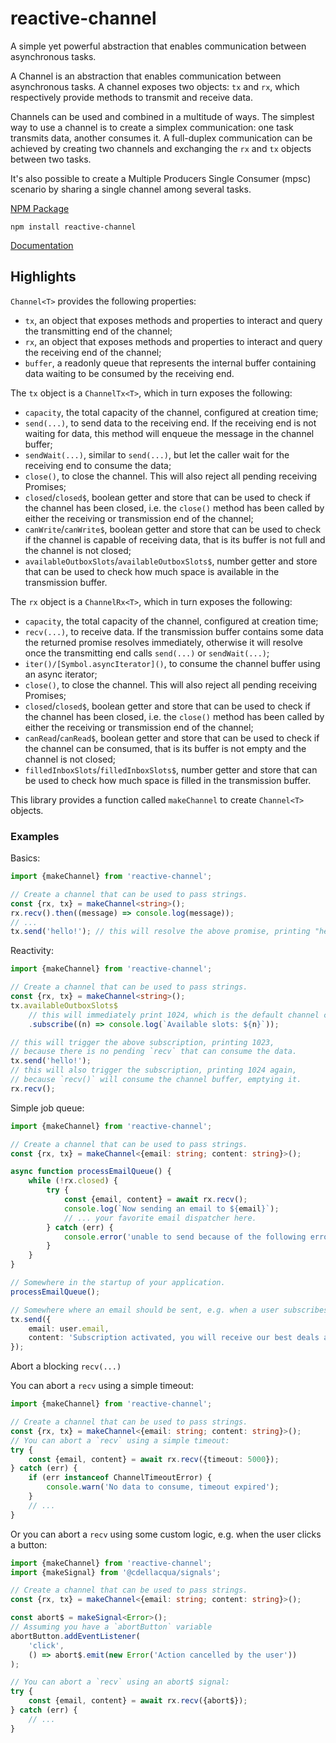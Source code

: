 # reactive-channel

A simple yet powerful abstraction that enables communication between asynchronous tasks.

A Channel is an abstraction that enables
communication between asynchronous tasks.
A channel exposes two objects: `tx` and `rx`,
which respectively provide methods to transmit
and receive data.

Channels can be used and combined in a multitude of
ways. The simplest way to use a channel is to create
a simplex communication: one task transmits data, another consumes it.
A full-duplex communication can be achieved by creating two channels
and exchanging the `rx` and `tx` objects between two tasks.

It's also possible to create a Multiple Producers Single Consumer (mpsc) scenario
by sharing a single channel among several tasks.

[NPM Package](https://www.npmjs.com/package/reactive-channel)

`npm install reactive-channel`

[Documentation](./docs/README.md)

## Highlights

`Channel<T>` provides the following properties:

- `tx`, an object that exposes methods and properties to interact and query the transmitting end of the channel;
- `rx`, an object that exposes methods and properties to interact and query the receiving end of the channel;
- `buffer`, a readonly queue that represents the internal buffer containing data waiting to be consumed by the receiving end.

The `tx` object is a `ChannelTx<T>`, which in turn exposes the following:

- `capacity`, the total capacity of the channel, configured at creation time;
- `send(...)`, to send data to the receiving end. If the receiving end is
  not waiting for data, this method will enqueue the message in the channel
  buffer;
- `sendWait(...)`, similar to `send(...)`, but let the caller wait for
  the receiving end to consume the data;
- `close()`, to close the channel. This will also reject all pending receiving Promises;
- `closed`/`closed$`, boolean getter and store that can be used to check
  if the channel has been closed, i.e. the `close()` method has been called by either the receiving or transmission end of the channel;
- `canWrite`/`canWrite$`, boolean getter and store that can be used to check
  if the channel is capable of receiving data, that is its buffer is not full and the channel is not closed;
- `availableOutboxSlots`/`availableOutboxSlots$`, number getter and store that can be used to check how much space is available in the transmission buffer.

The `rx` object is a `ChannelRx<T>`, which in turn exposes the following:

- `capacity`, the total capacity of the channel, configured at creation time;
- `recv(...)`, to receive data. If the transmission buffer contains some data
  the returned promise resolves immediately, otherwise it will resolve once
  the transmitting end calls `send(...)` or `sendWait(...)`;
- `iter()/[Symbol.asyncIterator]()`, to consume the channel buffer using an async iterator;
- `close()`, to close the channel. This will also reject all pending receiving Promises;
- `closed`/`closed$`, boolean getter and store that can be used to check
  if the channel has been closed, i.e. the `close()` method has been called by either the receiving or transmission end of the channel;
- `canRead`/`canRead$`, boolean getter and store that can be used to check
  if the channel can be consumed, that is its buffer is not empty and the channel is not closed;
- `filledInboxSlots`/`filledInboxSlots$`, number getter and store that can be used to check how much space is filled in the transmission buffer.

This library provides a function called `makeChannel` to create `Channel<T>` objects.

### Examples

Basics:

```ts
import {makeChannel} from 'reactive-channel';

// Create a channel that can be used to pass strings.
const {rx, tx} = makeChannel<string>();
rx.recv().then((message) => console.log(message));
// ...
tx.send('hello!'); // this will resolve the above promise, printing "hello!"
```

Reactivity:

```ts
import {makeChannel} from 'reactive-channel';

// Create a channel that can be used to pass strings.
const {rx, tx} = makeChannel<string>();
tx.availableOutboxSlots$
	// this will immediately print 1024, which is the default channel capacity.
	.subscribe((n) => console.log(`Available slots: ${n}`));

// this will trigger the above subscription, printing 1023,
// because there is no pending `recv` that can consume the data.
tx.send('hello!');
// this will also trigger the subscription, printing 1024 again,
// because `recv()` will consume the channel buffer, emptying it.
rx.recv();
```

Simple job queue:

```ts
import {makeChannel} from 'reactive-channel';

// Create a channel that can be used to pass strings.
const {rx, tx} = makeChannel<{email: string; content: string}>();

async function processEmailQueue() {
	while (!rx.closed) {
		try {
			const {email, content} = await rx.recv();
			console.log(`Now sending an email to ${email}`);
			// ... your favorite email dispatcher here.
		} catch (err) {
			console.error('unable to send because of the following error:', err);
		}
	}
}

// Somewhere in the startup of your application.
processEmailQueue();

// Somewhere where an email should be sent, e.g. when a user subscribes to your newsletter.
tx.send({
	email: user.email,
	content: 'Subscription activated, you will receive our best deals and coupons!',
});
```

Abort a blocking `recv(...)`

You can abort a `recv` using a simple timeout:
```ts
import {makeChannel} from 'reactive-channel';

// Create a channel that can be used to pass strings.
const {rx, tx} = makeChannel<{email: string; content: string}>();
// You can abort a `recv` using a simple timeout:
try {
	const {email, content} = await rx.recv({timeout: 5000});
} catch (err) {
	if (err instanceof ChannelTimeoutError) {
		console.warn('No data to consume, timeout expired');
	}
	// ...
}
```

Or you can abort a `recv` using some custom logic, e.g. when the user clicks a button:

```ts
import {makeChannel} from 'reactive-channel';
import {makeSignal} from '@cdellacqua/signals';

// Create a channel that can be used to pass strings.
const {rx, tx} = makeChannel<{email: string; content: string}>();

const abort$ = makeSignal<Error>();
// Assuming you have a `abortButton` variable
abortButton.addEventListener(
	'click',
	() => abort$.emit(new Error('Action cancelled by the user'))
);

// You can abort a `recv` using an abort$ signal:
try {
	const {email, content} = await rx.recv({abort$});
} catch (err) {
	// ...
}
```
